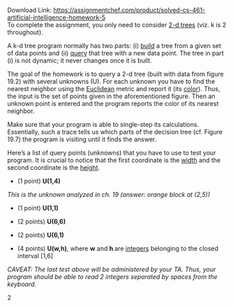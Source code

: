 Download Link: https://assignmentchef.com/product/solved-cs-461-artificial-intelligence-homework-5
<br>
To complete the assignment, you only need to consider <u>2-d trees</u> (viz. k is 2 throughout).




A k-d tree program normally has two parts: (i) <u>build</u> a tree from a given set of data points and (ii) <u>query</u> that tree with a new data point. The tree in part (i) is not dynamic; it never changes once it is built.




The goal of the homework is to query a 2-d tree (built with data from figure 19.2) with several unknowns (U). For each unknown you have to find the nearest neighbor using the <u>Euclidean</u> metric and report it (its <u>color</u>). Thus, the input is the set of points given in the aforementioned figure. Then an unknown point is entered and the program reports the color of its nearest neighbor.




Make sure that your program is able to single-step its calculations. Essentially, such a trace tells us which parts of the decision tree (cf. Figure 19.7) the program is visiting until it finds the answer.



















Here’s a list of query points (unknowns) that you have to use to test your program. It is crucial to notice that the first coordinate is the <u>width</u> and the second coordinate is the <u>height</u>.




<ul>

 <li>(1 point) <strong>U(1,4)</strong></li>

</ul>

<em>This is the unknown analyzed in ch. 19 (answer: orange block at (2,5))</em>




<ul>

 <li>(1 point) <strong>U(1,1)</strong></li>

</ul>




<ul>

 <li>(2 points) <strong>U(6,6)</strong></li>

</ul>




<ul>

 <li>(2 points) <strong>U(6,1)</strong></li>

</ul>




<ul>

 <li>(4 points) <strong>U(w,h)</strong>, where <strong>w</strong> and <strong>h </strong>are <u>integers</u> belonging to the closed interval [1,6]</li>

</ul>

<em> </em>

<em>CAVEAT: The last test above will be administered by your TA. Thus, your program should be able to read 2 integers separated by spaces from the keyboard. </em>

2


